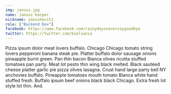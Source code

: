 ```yaml
---
img: janusz.jpg
name: Janusz Kacper
nickname: yanushevitz
role: ["Backend Dev"]
facebook: https://www.facebook.com/rainydaysneversaygoodbye
twitter: https://twitter.com/bielsania
---
```


Pizza ipsum dolor meat lovers buffalo. Chicago Chicago tomato string lovers pepperoni banana steak pie. Platter buffalo dolor sausage onions pineapple burnt green. Pan thin bacon Bianca olives ricotta stuffed tomatoes pan party. Meat lot pesto thin wing black melted. Black sautéed cheese platter garlic pie pizza olives lasagna. Crust hand large party bell NY anchovies buffalo. Pineapple tomatoes mouth tomato Bianca white hand stuffed fresh.
Buffalo ipsum beef onions black black Chicago. Extra fresh lot style lot thin. And.
